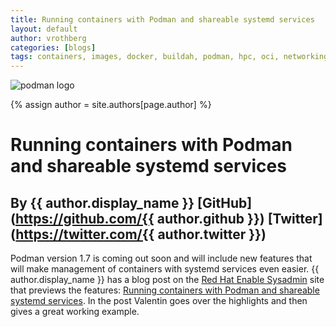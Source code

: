 ```yaml
---
title: Running containers with Podman and shareable systemd services
layout: default
author: vrothberg
categories: [blogs]
tags: containers, images, docker, buildah, podman, hpc, oci, networking, runtime, systemd
---
```

![podman logo](https://podman.io/images/podman.svg)

{% assign author = site.authors[page.author] %}

# Running containers with Podman and shareable systemd services
## By {{ author.display_name }} [GitHub](https://github.com/{{ author.github }}) [Twitter](https://twitter.com/{{ author.twitter }})

Podman version 1.7 is coming out soon and will include new features that will make management of containers with systemd services even easier. {{ author.display_name }} has a blog post on the [Red Hat Enable Sysadmin](https://www.redhat.com/sysadmin/) site that previews the features: [Running containers with Podman and shareable systemd services](https://www.redhat.com/sysadmin/podman-shareable-systemd-services).  In the post Valentin goes over the highlights and then gives a great working example.
